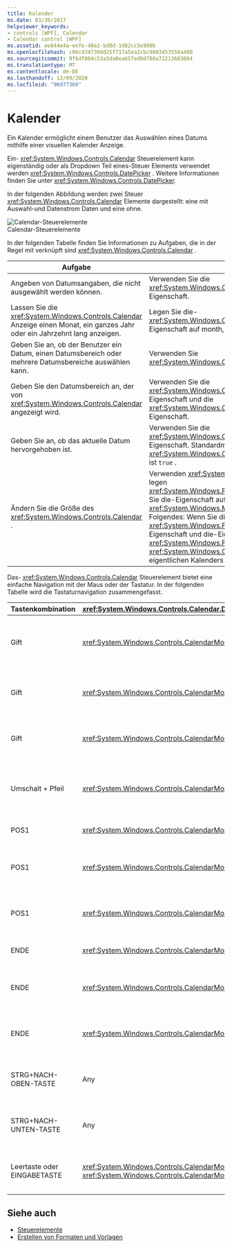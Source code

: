 ```yaml
---
title: Kalender
ms.date: 03/30/2017
helpviewer_keywords:
- controls [WPF], Calendar
- Calendar control [WPF]
ms.assetid: ee844e4a-eefe-48e2-bd0d-1d82cc5e960b
ms.openlocfilehash: c06cd34739dd25f717a5ea2cbc9803453558a400
ms.sourcegitcommit: 9f6df084c53a3da0ea657ed0d708a72213683084
ms.translationtype: MT
ms.contentlocale: de-DE
ms.lasthandoff: 12/09/2020
ms.locfileid: "96977360"
---
```

# <a name="calendar"></a>Kalender
Ein Kalender ermöglicht einem Benutzer das Auswählen eines Datums mithilfe einer visuellen Kalender Anzeige.  
  
 Ein- <xref:System.Windows.Controls.Calendar> Steuerelement kann eigenständig oder als Dropdown Teil eines-Steuer Elements verwendet werden <xref:System.Windows.Controls.DatePicker> . Weitere Informationen finden Sie unter <xref:System.Windows.Controls.DatePicker>.  
  
 In der folgenden Abbildung werden zwei Steuer <xref:System.Windows.Controls.Calendar> Elemente dargestellt: eine mit Auswahl-und Datenstrom Daten und eine ohne.  
  
 ![Calendar-Steuerelemente](./media/ndp-calendarcontrols.png "NDP_CalendarControls")  
Calendar-Steuerelemente  
  
 In der folgenden Tabelle finden Sie Informationen zu Aufgaben, die in der Regel mit verknüpft sind <xref:System.Windows.Controls.Calendar> .  
  
|Aufgabe|Implementierung|  
|----------|--------------------|  
|Angeben von Datumsangaben, die nicht ausgewählt werden können.|Verwenden Sie die <xref:System.Windows.Controls.Calendar.BlackoutDates%2A>-Eigenschaft.|  
|Lassen Sie die <xref:System.Windows.Controls.Calendar> Anzeige einen Monat, ein ganzes Jahr oder ein Jahrzehnt lang anzeigen.|Legen Sie die- <xref:System.Windows.Controls.Calendar.DisplayMode%2A> Eigenschaft auf month, Year oder Decade fest.|  
|Geben Sie an, ob der Benutzer ein Datum, einen Datumsbereich oder mehrere Datumsbereiche auswählen kann.|Verwenden Sie <xref:System.Windows.Controls.Calendar.SelectionMode%2A>.|  
|Geben Sie den Datumsbereich an, der von <xref:System.Windows.Controls.Calendar> angezeigt wird.|Verwenden Sie die <xref:System.Windows.Controls.Calendar.DisplayDateStart%2A>-Eigenschaft und die <xref:System.Windows.Controls.Calendar.DisplayDateEnd%2A>-Eigenschaft.|  
|Geben Sie an, ob das aktuelle Datum hervorgehoben ist.|Verwenden Sie die <xref:System.Windows.Controls.Calendar.IsTodayHighlighted%2A>-Eigenschaft. Standardmäßig <xref:System.Windows.Controls.Calendar.IsTodayHighlighted%2A> ist `true` .|  
|Ändern Sie die Größe des <xref:System.Windows.Controls.Calendar> .|Verwenden <xref:System.Windows.Controls.Viewbox> Sie, oder legen <xref:System.Windows.FrameworkElement.LayoutTransform%2A> Sie die-Eigenschaft auf fest <xref:System.Windows.Media.ScaleTransform> . Beachten Sie Folgendes: Wenn Sie die <xref:System.Windows.FrameworkElement.Width%2A> -Eigenschaft und die-Eigenschaft eines festlegen, wird <xref:System.Windows.FrameworkElement.Height%2A> <xref:System.Windows.Controls.Calendar> die Größe des eigentlichen Kalenders nicht geändert.|  
  
 Das- <xref:System.Windows.Controls.Calendar> Steuerelement bietet eine einfache Navigation mit der Maus oder der Tastatur. In der folgenden Tabelle wird die Tastaturnavigation zusammengefasst.  
  
|Tastenkombination|<xref:System.Windows.Controls.Calendar.DisplayMode%2A>|Aktion|  
|---------------------|-----------------------------------------------------------------------------------------------------------------------------------------------------------|------------|  
|Gift|<xref:System.Windows.Controls.CalendarMode.Month>|Ändert die- <xref:System.Windows.Controls.Calendar.SelectedDate%2A> Eigenschaft, wenn die- <xref:System.Windows.Controls.Calendar.SelectionMode%2A> Eigenschaft nicht auf festgelegt ist <xref:System.Windows.Controls.CalendarSelectionMode.None> .|  
|Gift|<xref:System.Windows.Controls.CalendarMode.Year>|Ändert den Monat der <xref:System.Windows.Controls.Calendar.DisplayDate%2A> Eigenschaft. Beachten Sie, dass sich das <xref:System.Windows.Controls.Calendar.SelectedDate%2A> nicht ändert.|  
|Gift|<xref:System.Windows.Controls.CalendarMode.Decade>|Ändert das Jahr von <xref:System.Windows.Controls.Calendar.DisplayDate%2A> . Beachten Sie, dass sich das <xref:System.Windows.Controls.Calendar.SelectedDate%2A> nicht ändert.|  
|Umschalt + Pfeil|<xref:System.Windows.Controls.CalendarMode.Month>|Wenn <xref:System.Windows.Controls.Calendar.SelectionMode%2A> nicht auf oder festgelegt ist <xref:System.Windows.Controls.CalendarSelectionMode.SingleDate> <xref:System.Windows.Controls.CalendarSelectionMode.None> , erweitert den Bereich der ausgewählten Datumsangaben.|  
|POS1|<xref:System.Windows.Controls.CalendarMode.Month>|Ändert den <xref:System.Windows.Controls.Calendar.SelectedDate%2A> auf den ersten Tag des aktuellen Monats.|  
|POS1|<xref:System.Windows.Controls.CalendarMode.Year>|Ändert den Monat des <xref:System.Windows.Controls.Calendar.DisplayDate%2A> in den ersten Monat des Jahres. Der <xref:System.Windows.Controls.Calendar.SelectedDate%2A> ändert sich nicht.|  
|POS1|<xref:System.Windows.Controls.CalendarMode.Decade>|Ändert das Jahr des <xref:System.Windows.Controls.Calendar.DisplayDate%2A> auf das erste Jahr des Jahrzehnts. Der <xref:System.Windows.Controls.Calendar.SelectedDate%2A> ändert sich nicht.|  
|ENDE|<xref:System.Windows.Controls.CalendarMode.Month>|Ändert den <xref:System.Windows.Controls.Calendar.SelectedDate%2A> auf den letzten Tag des aktuellen Monats.|  
|ENDE|<xref:System.Windows.Controls.CalendarMode.Year>|Ändert den Monat des <xref:System.Windows.Controls.Calendar.DisplayDate%2A> in den letzten Monat des Jahres. Der <xref:System.Windows.Controls.Calendar.SelectedDate%2A> ändert sich nicht.|  
|ENDE|<xref:System.Windows.Controls.CalendarMode.Decade>|Ändert das Jahr des <xref:System.Windows.Controls.Calendar.DisplayDate%2A> in das letzte Jahr des Jahrzehnts. Der <xref:System.Windows.Controls.Calendar.SelectedDate%2A> ändert sich nicht.|  
|STRG+NACH-OBEN-TASTE|Any|Wechselt zur nächsten größeren <xref:System.Windows.Controls.Calendar.DisplayMode%2A> . Wenn <xref:System.Windows.Controls.Calendar.DisplayMode%2A> bereits ist <xref:System.Windows.Controls.CalendarMode.Decade> , wird keine Aktion ausgeführt.|  
|STRG+NACH-UNTEN-TASTE|Any|Wechselt zum nächsten kleineren <xref:System.Windows.Controls.Calendar.DisplayMode%2A> . Wenn <xref:System.Windows.Controls.Calendar.DisplayMode%2A> bereits ist <xref:System.Windows.Controls.CalendarMode.Month> , wird keine Aktion ausgeführt.|  
|Leertaste oder EINGABETASTE|<xref:System.Windows.Controls.CalendarMode.Year> oder <xref:System.Windows.Controls.CalendarMode.Decade>|Wechselt <xref:System.Windows.Controls.Calendar.DisplayMode%2A> zum oder, das <xref:System.Windows.Controls.CalendarMode.Month> <xref:System.Windows.Controls.CalendarMode.Year> durch ein Fokus Element dargestellt wird.|  
  
## <a name="see-also"></a>Siehe auch

- [Steuerelemente](index.md)
- [Erstellen von Formaten und Vorlagen](/dotnet/desktop-wpf/fundamentals/styles-templates-overview)
